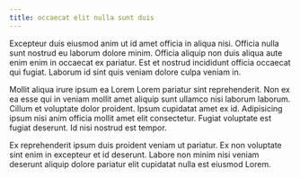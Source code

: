 ```yaml
---
title: occaecat elit nulla sunt duis
---
```


Excepteur duis eiusmod anim ut id amet officia in aliqua nisi. Officia nulla sunt nostrud eu laborum dolore minim. Officia aliquip non duis aliqua aute enim enim in occaecat ex pariatur. Est et nostrud incididunt officia occaecat qui fugiat. Laborum id sint quis veniam dolore culpa veniam in.

Mollit aliqua irure ipsum ea Lorem Lorem pariatur sint reprehenderit. Non ex ea esse qui in veniam mollit amet aliquip sunt ullamco nisi laborum laborum. Cillum et voluptate dolor proident. Ipsum cupidatat amet ex id. Adipisicing ipsum nisi anim officia mollit amet elit consectetur. Fugiat voluptate est fugiat deserunt. Id nisi nostrud est tempor.

Ex reprehenderit ipsum duis proident veniam ut pariatur. Ex non voluptate sint enim in excepteur et id deserunt. Labore non minim nisi veniam deserunt aliquip dolore pariatur elit cupidatat nulla est eiusmod Lorem.